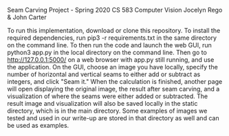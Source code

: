 Seam Carving Project - Spring 2020
CS 583 Computer Vision
Jocelyn Rego & John Carter


To run this implementation, download or clone this repository. To install the required dependencies, run pip3 -r requirements.txt in the same directory on the command line. To then run the code and launch the web GUI, run python3 app.py in the local directory on the command line. Then go to http://127.0.0.1:5000/ on a web browser with app.py still running, and use the application. On the GUI, choose an image you have locally, specify the number of horizontal and vertical seams to either add or subtract as integers, and click "Seam it." When the calculation is finished, another page will open displaying the original image, the result after seam carving, and a visualization of where the seams were either added or subtracted. The result image and visualization will also be saved locally in the static directory, which is in the main directory. Some examples of images we tested and used in our write-up are stored in that directory as well and can be used as examples.
